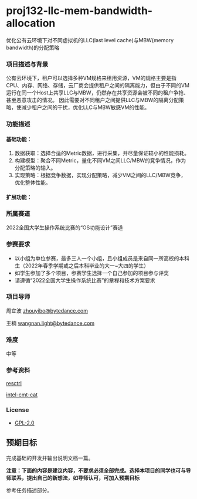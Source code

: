 # proj132-llc-mem-bandwidth-allocation
优化公有云环境下对不同虚拟机的LLC(last level cache)与MBW(memory bandwidth)的分配策略


### 项目描述与背景
公有云环境下，租户可以选择多种VM规格来租用资源，VM的规格主要是指CPU、内存、网络、存储，云厂商会提供租户之间的隔离能力，但由于不同的VM运行在同一个Host上共享LLC与MBW，仍然存在共享资源会被不同的租户争抢、甚至恶意攻击的情况。
因此需要对不同租户之间提供LLC与MBW的隔离分配策略，使减少租户之间的干扰，优化LLC与MBW敏感VM的性能。

### 功能描述

#### 基础功能：
1. 数据获取：选择合适的Metric数据，进行采集，并尽量保证较小的性能损耗。
2. 构建模型：聚合不同Metric，量化不同VM之间LLC/MBW的竞争情况，作为分配策略的输入。
3. 实现策略：根据竞争数据，实现分配策略，减少VM之间的LLC/MBW竞争，优化整体性能。


#### 扩展功能：


### 所属赛道

2022全国大学生操作系统比赛的“OS功能设计”赛道



### 参赛要求

- 以小组为单位参赛，最多三人一个小组，且小组成员是来自同一所高校的本科生（2022年春季学期或之后本科毕业的大一~大四的学生）
- 如学生参加了多个项目，参赛学生选择一个自己参加的项目参与评奖
- 请遵循“2022全国大学生操作系统比赛”的章程和技术方案要求



### 项目导师

周宜波 zhouyibo@bytedance.com

王楠 wangnan.light@bytedance.com




### 难度

中等


### 参考资料
[resctrl](https://www.kernel.org/doc/html/latest/x86/resctrl.html)

[intel-cmt-cat](https://github.com/intel/intel-cmt-cat/wiki)  



### License

* [GPL-2.0](https://opensource.org/licenses/GPL-2.0)



## 预期目标

完成基础的开发并输出说明文档一篇。

**注意：下面的内容是建议内容，不要求必须全部完成。选择本项目的同学也可与导师联系，提出自己的新想法，如导师认可，可加入预期目标**

参考任务描述部分。
